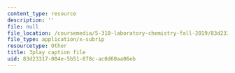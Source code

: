 ```yaml
---
content_type: resource
description: ''
file: null
file_location: /coursemedia/5-310-laboratory-chemistry-fall-2019/83d23317084e5b51878cac0d60aa06eb_dgRLgf4oO2s.vtt
file_type: application/x-subrip
resourcetype: Other
title: 3play caption file
uid: 83d23317-084e-5b51-878c-ac0d60aa06eb
---
```

